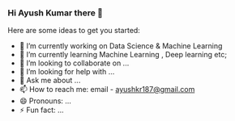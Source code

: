 ### Hi Ayush Kumar there 👋

<!--
**Ayush1228/Ayush1228** is a ✨ _special_ ✨ repository because its `README.md` (this file) appears on your GitHub profile.
-->
Here are some ideas to get you started:

- 🔭 I’m currently working on Data Science & Machine Learning
- 🌱 I’m currently learning Machine Learning ,  Deep learning etc;
- 👯 I’m looking to collaborate on ...
- 🤔 I’m looking for help with ...
- 💬 Ask me about ...
- 📫 How to reach me: email - ayushkr187@gmail.com
- 😄 Pronouns: ...
- ⚡ Fun fact: ...

